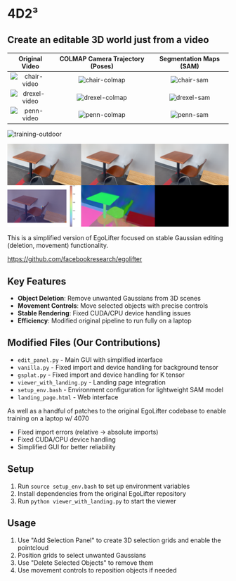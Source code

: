 # 4D2³

## **Create an editable 3D world just from a video**

Original Video | COLMAP Camera Trajectory (Poses) | Segmentation Maps (SAM)
:-------------:|:--------------------------------:|:----------------------:
![chair-video](https://github.com/SafaObuz/PennApps25/blob/master/media/chair/video.gif) | ![chair-colmap](https://github.com/SafaObuz/PennApps25/blob/master/media/chair/colmap.gif) | ![chair-sam](https://github.com/SafaObuz/PennApps25/blob/master/media/chair/sam.gif)
![drexel-video](https://github.com/SafaObuz/PennApps25/blob/master/media/outdoor_drexel/video.gif) | ![drexel-colmap](https://github.com/SafaObuz/PennApps25/blob/master/media/outdoor_drexel/colmap.gif) | ![drexel-sam](https://github.com/SafaObuz/PennApps25/blob/master/media/outdoor_drexel/sam.gif)
![penn-video](https://github.com/SafaObuz/PennApps25/blob/master/media/outdoor_penn/video.gif) | ![penn-colmap](https://github.com/SafaObuz/PennApps25/blob/master/media/outdoor_penn/colmap.gif) | ![penn-sam](https://github.com/SafaObuz/PennApps25/blob/master/media/outdoor_penn/sam.gif)



![training-outdoor](https://github.com/SafaObuz/PennApps25/blob/master/media/outdoor_penn/media_images_valid_view_frame_00736_1329_5aa010e87e8852a06a57.png)



![training-indoor](https://github.com/SafaObuz/PennApps25/blob/master/media/chair/media_images_valid_view_frame_00281_1063_014a6567d342deecc3e1.png)



This is a simplified version of EgoLifter focused on stable Gaussian editing (deletion, movement) functionality.

https://github.com/facebookresearch/egolifter

## Key Features

- **Object Deletion**: Remove unwanted Gaussians from 3D scenes
- **Movement Controls**: Move selected objects with precise controls
- **Stable Rendering**: Fixed CUDA/CPU device handling issues
- **Efficiency**: Modified original pipeline to run fully on a laptop

## Modified Files (Our Contributions)

- `edit_panel.py` - Main GUI with simplified interface
- `vanilla.py` - Fixed import and device handling for background tensor
- `gsplat.py` - Fixed import and device handling for K tensor
- `viewer_with_landing.py` - Landing page integration
- `setup_env.bash` - Environment configuration for lightweight SAM model
- `landing_page.html` - Web interface

As well as a handful of patches to the original EgoLifter codebase to enable training on a laptop w/ 4070

- Fixed import errors (relative → absolute imports)
- Fixed CUDA/CPU device handling
- Simplified GUI for better reliability

## Setup

1. Run `source setup_env.bash` to set up environment variables
2. Install dependencies from the original EgoLifter repository
3. Run `python viewer_with_landing.py` to start the viewer

## Usage

1. Use "Add Selection Panel" to create 3D selection grids and enable the pointcloud
2. Position grids to select unwanted Gaussians
3. Use "Delete Selected Objects" to remove them
4. Use movement controls to reposition objects if needed
